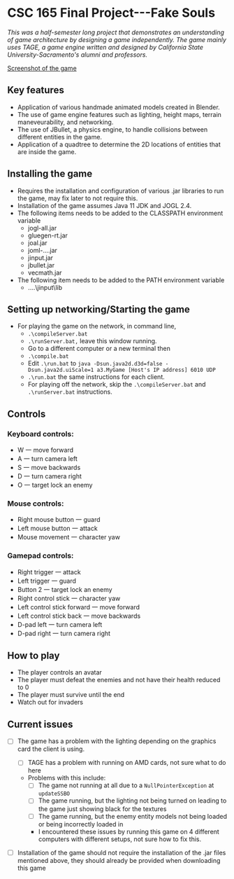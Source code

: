 # CSC 165 Final Project---Fake Souls
 _This was a half-semester long project that demonstrates an understanding of game architecture by designing a game independently. The game mainly uses TAGE, a game engine written and designed by California State University-Sacramento's alumni and professors._

[Screenshot of the game](/screenshot_20240830_105938.png)
## Key features
- Application of various handmade animated models created in Blender.
- The use of game engine features such as lighting, height maps, terrain maneveurability, and networking.
- The use of JBullet, a physics engine, to handle collisions between different entities in the game.
- Application of a quadtree to determine the 2D locations of entities that are inside the game.

## Installing the game
- Requires the installation and configuration of various .jar libraries to run the game, may fix later to not require this.
- Installation of the game assumes Java 11 JDK and JOGL 2.4. 
- The following items needs to be added to the CLASSPATH environment variable
	- jogl-all.jar
	- gluegen-rt.jar
	- joal.jar
	- joml-....jar
	- jinput.jar
	- jbullet.jar
	- vecmath.jar
-  The following item needs to be added to the PATH environment variable
	- ....\jinput\lib

## Setting up networking/Starting the game
- For playing the game on the network, in command line,
	- `.\compileServer.bat`
	- `.\runServer.bat,` leave this window running.
	- Go to a different computer or a new terminal then
	- `.\compile.bat`
	- Edit `.\run.bat` to `java -Dsun.java2d.d3d=false -Dsun.java2d.uiScale=1 a3.MyGame [Host's IP address] 6010 UDP`
	- `.\run.bat` the same instructions for each client.
	- For playing off the network, skip the `.\compileServer.bat` and `.\runServer.bat` instructions.

## Controls
### Keyboard controls:
- W 一 move forward
- A 一 turn camera left
- S 一 move backwards
- D 一 turn camera right
- O 一 target lock an enemy
### Mouse controls:
- Right mouse button 一 guard
- Left mouse button 一 attack
- Mouse movement 一 character yaw
### Gamepad controls:
- Right trigger 一 attack
- Left trigger 一 guard
- Button 2 一 target lock an enemy
- Right control stick 一 character yaw
- Left control stick forward 一 move forward
- Left control stick back 一 move backwards
- D-pad left 一 turn camera left
- D-pad right 一 turn camera right

## How to play
- The player controls an avatar
- The player must defeat the enemies and not have their health reduced to 0
- The player must survive until the end
- Watch out for invaders

## Current issues
- [ ] The game has a problem with the lighting depending on the graphics card the client is using.
	- [ ] TAGE has a problem with running on AMD cards, not sure what to do here
	- Problems with this include:
		- [ ] The game not running at all due to a `NullPointerException` at `updateSSBO`
		- [ ] The game running, but the lighting not being turned on leading to the game just showing black for the textures
		- [ ] The game running, but the enemy entity models not being loaded or being incorrectly loaded in
		- I encountered these issues by running this game on 4 different computers with different setups, not sure how to fix this.

- [ ] Installation of the game should not require the installation of the .jar files mentioned above, they should already be provided when downloading this game
